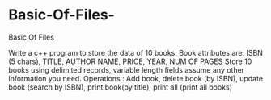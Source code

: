 # Basic-Of-Files-
Basic Of Files 

Write a c++ program to store the data of 10 books.
Book attributes are:
ISBN (5 chars), TITLE, AUTHOR NAME, PRICE, YEAR, NUM OF PAGES
Store 10 books using delimited records, variable length fields
 assume any other information you need. 
Operations :
Add book, delete book (by ISBN), update book (search by ISBN), print book(by title), print all (print all books)
